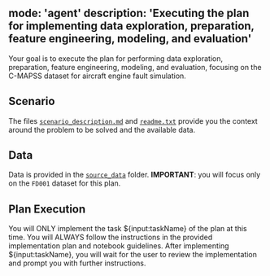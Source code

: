 mode: 'agent'
description: 'Executing the plan for implementing data exploration, preparation, feature engineering, modeling, and evaluation'
---
Your goal is to execute the plan for performing data exploration, preparation, feature engineering, modeling, and evaluation, focusing on the C-MAPSS dataset for aircraft engine fault simulation.

## Scenario
The files [`scenario_description.md`](../../source_data/scenario_description.md) and [`readme.txt`](../../source_data/readme.txt) provide you the context around the problem to be solved and the available data.

## Data
Data is provided in the [`source_data`](../../source_data/) folder.
**IMPORTANT**: you will focus only on the `FD001` dataset for this plan.

## Plan Execution
You will ONLY implement the task ${input:taskName} of the plan at this time.
You will ALWAYS follow the instructions in the provided implementation plan and notebook guidelines.
After implementing ${input:taskName}, you will wait for the user to review the implementation and prompt you with further instructions.
